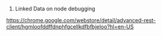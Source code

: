 1. Linked Data on node debugging

https://chrome.google.com/webstore/detail/advanced-rest-client/hgmloofddffdnphfgcellkdfbfbjeloo?hl=en-US
